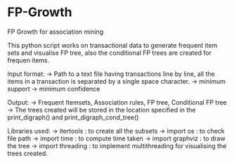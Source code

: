 # FP-Growth

FP Growth for association mining

This python script works on transactional data to generate frequent item sets and visualise FP tree, also the conditional FP trees are created for frequen items.

Input format: -> Path to a text file having transactions line by line, all the items in a transaction is separated by a single space character.
			        -> minimum support
			        -> minimum confidence

Output: -> Frequent Itemsets, Association rules, FP tree, Conditional FP tree
		    -> The trees created will be stored in the location specified in the print_digraph() and print_digraph_cond_tree()

Libraries used: -> itertools    : to create all the subsets 
				        -> import os    : to check file path
				        -> import time  : to compute time taken
				        -> import graphviz  : to draw the tree
				        -> import threading  : to implement multithreading for visualising the trees created.
	
